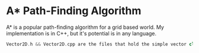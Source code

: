 # A* Path-Finding Algorithm

A* is a popular path-finding algorithm for a grid based world. My implementation is in C++, but it's potential is in any language. 

```c++
Vector2D.h && Vector2D.cpp are the files that hold the simple vector class; which holds a few manipulative functions, as well as 2D directions (x, y)
```